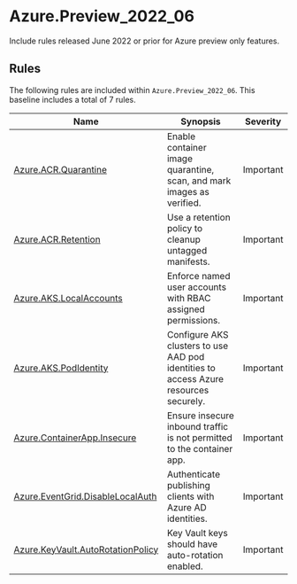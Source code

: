 # Azure.Preview_2022_06

Include rules released June 2022 or prior for Azure preview only features.

## Rules

The following rules are included within `Azure.Preview_2022_06`. This baseline includes a total of 7 rules.

Name | Synopsis | Severity
---- | -------- | --------
[Azure.ACR.Quarantine](../rules/Azure.ACR.Quarantine.md) | Enable container image quarantine, scan, and mark images as verified. | Important
[Azure.ACR.Retention](../rules/Azure.ACR.Retention.md) | Use a retention policy to cleanup untagged manifests. | Important
[Azure.AKS.LocalAccounts](../rules/Azure.AKS.LocalAccounts.md) | Enforce named user accounts with RBAC assigned permissions. | Important
[Azure.AKS.PodIdentity](../rules/Azure.AKS.PodIdentity.md) | Configure AKS clusters to use AAD pod identities to access Azure resources securely. | Important
[Azure.ContainerApp.Insecure](../rules/Azure.ContainerApp.Insecure.md) | Ensure insecure inbound traffic is not permitted to the container app. | Important
[Azure.EventGrid.DisableLocalAuth](../rules/Azure.EventGrid.DisableLocalAuth.md) | Authenticate publishing clients with Azure AD identities. | Important
[Azure.KeyVault.AutoRotationPolicy](../rules/Azure.KeyVault.AutoRotationPolicy.md) | Key Vault keys should have auto-rotation enabled. | Important
